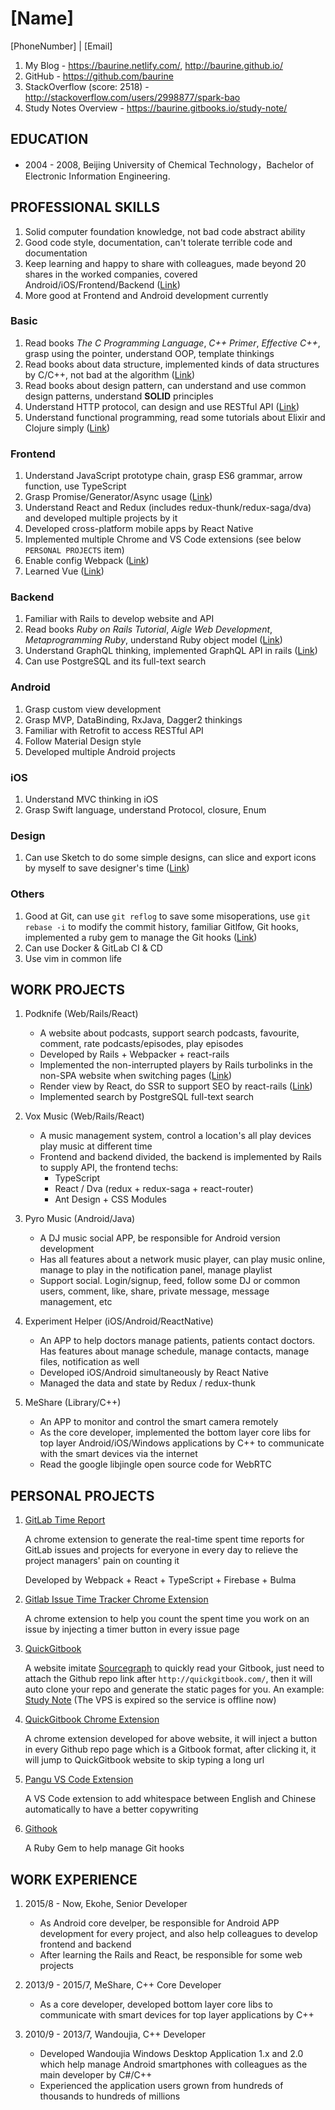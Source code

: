 # [Name]

[PhoneNumber] | [Email]

1. My Blog - <https://baurine.netlify.com/>, <http://baurine.github.io/>
1. GitHub - <https://github.com/baurine>
1. StackOverflow (score: 2518) - <http://stackoverflow.com/users/2998877/spark-bao>
1. Study Notes Overview - <https://baurine.gitbooks.io/study-note/>

## EDUCATION

- 2004 - 2008, Beijing University of Chemical Technology，Bachelor of Electronic Information Engineering.

## PROFESSIONAL SKILLS

1. Solid computer foundation knowledge, not bad code abstract ability
1. Good code style, documentation, can't tolerate terrible code and documentation
1. Keep learning and happy to share with colleagues, made beyond 20 shares in the worked companies, covered Android/iOS/Frontend/Backend ([Link](https://github.com/baurine/cf-shares))
1. More good at Frontend and Android development currently

### Basic

1. Read books *The C Programming Language*, *C++ Primer*, *Effective C++*, grasp using the pointer, understand OOP, template thinkings
1. Read books about data structure, implemented kinds of data structures by C/C++, not bad at the algorithm ([Link](https://github.com/baurine/leetcode))
1. Read books about design pattern, can understand and use common design patterns, understand **SOLID** principles
1. Understand HTTP protocol, can design and use RESTful API ([Link](https://baurine.gitbooks.io/study-note/web/web-misc.html))
1. Understand functional programming, read some tutorials about Elixir and Clojure simply ([Link](https://baurine.gitbooks.io/study-note/web/functional-programming-note.html))

### Frontend

1. Understand JavaScript prototype chain, grasp ES6 grammar, arrow function, use TypeScript
1. Grasp Promise/Generator/Async usage  ([Link](https://github.com/baurine/js-study))
1. Understand React and Redux (includes redux-thunk/redux-saga/dva) and developed multiple projects by it
1. Developed cross-platform mobile apps by React Native
1. Implemented multiple Chrome and VS Code extensions (see below `PERSONAL PROJECTS` item)
1. Enable config Webpack ([Link](https://github.com/baurine/js-study/blob/master/notes/webpack4-note.md))
1. Learned Vue ([Link](https://github.com/baurine/vue-study))

### Backend

1. Familiar with Rails to develop website and API
1. Read books *Ruby on Rails Tutorial*, *Aigle Web Development*, *Metaprogramming Ruby*, understand Ruby object model ([Link](https://github.com/baurine/rails-study))
1. Understand GraphQL thinking, implemented GraphQL API in rails ([Link](https://github.com/baurine/graphql-study))
1. Can use PostgreSQL and its full-text search

### Android

1. Grasp custom view development
1. Grasp MVP, DataBinding, RxJava, Dagger2 thinkings
1. Familiar with Retrofit to access RESTful API
1. Follow Material Design style
1. Developed multiple Android projects

### iOS

1. Understand MVC thinking in iOS
1. Grasp Swift language, understand Protocol, closure, Enum

### Design

1. Can use Sketch to do some simple designs, can slice and export icons by myself to save designer's time ([Link](https://github.com/baurine/jing-sketch-xcode))

### Others

1. Good at Git, can use `git reflog` to save some misoperations, use `git rebase -i` to modify the commit history, familiar Gitlfow, Git hooks, implemented a ruby gem to manage the Git hooks ([Link](https://github.com/baurine/githook))
1. Can use Docker & GitLab CI & CD
1. Use vim in common life

## WORK PROJECTS

1. Podknife (Web/Rails/React)
   - A website about podcasts, support search podcasts, favourite, comment, rate podcasts/episodes, play episodes
   - Developed by Rails + Webpacker + react-rails
   - Implemented the non-interrupted players by Rails turbolinks in the non-SPA website when switching pages ([Link](http://baurine.github.io/2018/10/02/uninterrupted-audio-player-turbolinks.html))
   - Render view by React, do SSR to support SEO by react-rails ([Link](https://github.com/baurine/react-in-rails-practice))
   - Implemented search by PostgreSQL full-text search

1. Vox Music (Web/Rails/React)
   - A music management system, control a location's all play devices play music at different time
   - Frontend and backend divided, the backend is implemented by Rails to supply API, the frontend techs:
     - TypeScript
     - React / Dva (redux + redux-saga + react-router)
     - Ant Design + CSS Modules

1. Pyro Music (Android/Java)
   - A DJ music social APP, be responsible for Android version development
   - Has all features about a network music player, can play music online, manage to play in the notification panel, manage playlist
   - Support social. Login/signup, feed, follow some DJ or common users, comment, like, share, private message, message management, etc

1. Experiment Helper (iOS/Android/ReactNative)
   - An APP to help doctors manage patients, patients contact doctors. Has features about manage schedule, manage contacts, manage files, notification as well
   - Developed iOS/Android simultaneously by React Native
   - Managed the data and state by Redux / redux-thunk

1. MeShare (Library/C++)
   - An APP to monitor and control the smart camera remotely
   - As the core developer, implemented the bottom layer core libs for top layer Android/iOS/Windows applications by C++ to communicate with the smart devices via the internet
   - Read the google libjingle open source code for WebRTC

## PERSONAL PROJECTS

1. [GitLab Time Report](https://github.com/baurine/gitlab-time-report)

   A chrome extension to generate the real-time spent time reports for GitLab issues and projects for everyone in every day to relieve the project managers' pain on counting it

   Developed by Webpack + React + TypeScript + Firebase + Bulma

1. [Gitlab Issue Time Tracker Chrome Extension](https://github.com/baurine/gitlab-issue-time-tracker-ext)

   A chrome extension to help you count the spent time you work on an issue by injecting a timer button in every issue page

1. [QuickGitbook](https://github.com/baurine/quick-gitbook)

   A website imitate [Sourcegraph](https://sourcegraph.com/github.com/baurine/quick-gitbook) to quickly read your Gitbook, just need to attach the Github repo link after `http://quickgitbook.com/`, then it will auto clone your repo and generate the static pages for you. An example: [Study Note](http://quickgitbook.com/baurine/study-note) (The VPS is expired so the service is offline now)

1. [QuickGitbook Chrome Extension](https://github.com/baurine/quick-gitbook-chrome-extension)

   A chrome extension developed for above website, it will inject a button in every Github repo page which is a Gitbook format, after clicking it, it will jump to QuickGitbook website to skip typing a long url

1. [Pangu VS Code Extension](https://github.com/baurine/vscode-pangu)

   A VS Code extension to add whitespace between English and Chinese automatically to have a better copywriting

1. [Githook](https://github.com/baurine/githook)

   A Ruby Gem to help manage Git hooks

## WORK EXPERIENCE

1. 2015/8 - Now, Ekohe, Senior Developer
   - As Android core develper, be responsible for Android APP development for every project, and also help colleagues to develop frontend and backend
   - After learning the Rails and React, be responsible for some web projects

1. 2013/9 - 2015/7, MeShare, C++ Core Developer
   - As a core developer, developed bottom layer core libs to communicate with smart devices for top layer applications by C++

1. 2010/9 - 2013/7, Wandoujia, C++ Developer
   - Developed Wandoujia Windows Desktop Application 1.x and 2.0 which help manage Android smartphones with colleagues as the main developer by C#/C++
   - Experienced the application users grown from hundreds of thousands to hundreds of millions

